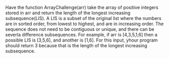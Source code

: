 Have the function ArrayChallenge(arr) take the array of positive integers stored in arr and return the length of the longest increasing subsequence(LIS). A LIS is a subset of the original list where the numbers are in sorted order, from lowest to highest, and are in increasing order. The sequence does not need to be contiguous or unique, and there can be severla difference subsequences. For example, if arr is [4,3,5,1,6] then a possible LIS is [3,5,6], and another is [1,6]. For this input, yhour program should return 3 because that is the length of the longest increasing subsequence. 